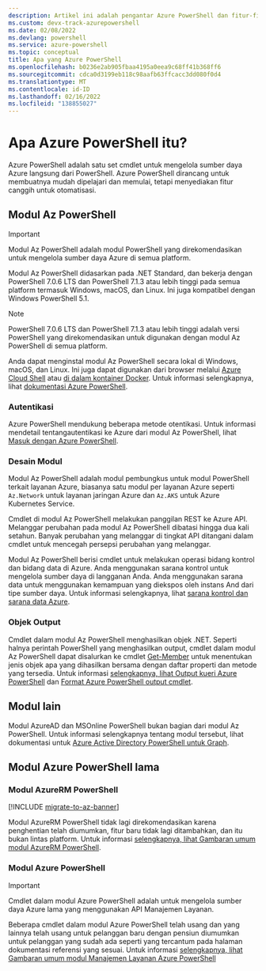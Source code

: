 ```yaml
---
description: Artikel ini adalah pengantar Azure PowerShell dan fitur-fiturnya.
ms.custom: devx-track-azurepowershell
ms.date: 02/08/2022
ms.devlang: powershell
ms.service: azure-powershell
ms.topic: conceptual
title: Apa yang Azure PowerShell
ms.openlocfilehash: b0236e2ab905fbaa4195a0eea9c68ff41b368ff6
ms.sourcegitcommit: cdca0d3199eb118c98aafb63ffcacc3dd080f0d4
ms.translationtype: MT
ms.contentlocale: id-ID
ms.lasthandoff: 02/16/2022
ms.locfileid: "138855027"
---
```

# <a name="what-is-azure-powershell"></a>Apa Azure PowerShell itu?

Azure PowerShell adalah satu set cmdlet untuk mengelola sumber daya Azure langsung dari PowerShell. Azure PowerShell dirancang untuk membuatnya mudah dipelajari dan memulai, tetapi menyediakan fitur canggih untuk otomatisasi.

## <a name="the-az-powershell-module"></a>Modul Az PowerShell

> [!IMPORTANT]
> Modul Az PowerShell adalah modul PowerShell yang direkomendasikan untuk mengelola sumber daya Azure di semua platform.

Modul Az PowerShell didasarkan pada .NET Standard, dan bekerja dengan PowerShell 7.0.6 LTS dan PowerShell 7.1.3 atau lebih tinggi pada semua platform termasuk Windows, macOS, dan Linux. Ini juga kompatibel dengan Windows PowerShell 5.1.

> [!NOTE]
> PowerShell 7.0.6 LTS dan PowerShell 7.1.3 atau lebih tinggi adalah versi PowerShell yang direkomendasikan untuk digunakan dengan modul Az PowerShell di semua platform.

Anda dapat menginstal modul Az PowerShell secara lokal di Windows, macOS, dan Linux. Ini juga dapat digunakan dari browser melalui [Azure Cloud Shell](/azure/cloud-shell/overview) atau [di dalam kontainer Docker](/powershell/azure/azureps-in-docker). Untuk informasi selengkapnya, lihat [dokumentasi Azure PowerShell](/powershell/azure/).

### <a name="authentication"></a>Autentikasi

Azure PowerShell mendukung beberapa metode otentikasi. Untuk informasi mendetail tentangautentikasi ke Azure dari modul Az PowerShell, lihat [Masuk dengan Azure PowerShell](/powershell/azure/authenticate-azureps).

### <a name="module-design"></a>Desain Modul

Modul Az PowerShell adalah modul pembungkus untuk modul PowerShell terkait layanan Azure, biasanya satu modul per layanan Azure seperti `Az.Network` untuk layanan jaringan Azure dan `Az.AKS` untuk Azure Kubernetes Service.

Cmdlet di modul Az PowerShell melakukan panggilan REST ke Azure API. Melanggar perubahan pada modul Az PowerShell dibatasi hingga dua kali setahun. Banyak perubahan yang melanggar di tingkat API ditangani dalam cmdlet untuk mencegah persepsi perubahan yang melanggar.

Modul Az PowerShell berisi cmdlet untuk melakukan operasi bidang kontrol dan bidang data di Azure. Anda menggunakan sarana kontrol untuk mengelola sumber daya di langganan Anda. Anda menggunakan sarana data untuk menggunakan kemampuan yang diekspos oleh instans And dari tipe sumber daya. Untuk informasi selengkapnya, lihat [sarana kontrol dan sarana data Azure](/azure/azure-resource-manager/management/control-plane-and-data-plane).

### <a name="output-objects"></a>Objek Output

Cmdlet dalam modul Az PowerShell menghasilkan objek .NET. Seperti halnya perintah PowerShell yang menghasilkan output, cmdlet dalam modul Az PowerShell dapat disalurkan ke cmdlet [Get-Member](/powershell/module/microsoft.powershell.utility/get-member) untuk menentukan jenis objek apa yang dihasilkan bersama dengan daftar properti dan metode yang tersedia. Untuk informasi [selengkapnya, lihat Output kueri Azure PowerShell](/powershell/azure/queries-azureps) dan [Format Azure PowerShell output cmdlet](/powershell/azure/formatting-output).

## <a name="other-modules"></a>Modul lain

Modul AzureAD dan MSOnline PowerShell bukan bagian dari modul Az PowerShell. Untuk informasi selengkapnya tentang modul tersebut, lihat dokumentasi untuk [Azure Active Directory PowerShell untuk Graph](/powershell/azure/active-directory/overview).

## <a name="legacy-azure-powershell-modules"></a>Modul Azure PowerShell lama

### <a name="the-azurerm-powershell-module"></a>Modul AzureRM PowerShell

[!INCLUDE [migrate-to-az-banner](../../includes/migrate-to-az-banner.md)]

Modul AzureRM PowerShell tidak lagi direkomendasikan karena penghentian telah diumumkan, fitur baru tidak lagi ditambahkan, dan itu bukan lintas platform. Untuk informasi [selengkapnya, lihat Gambaran umum modul AzureRM PowerShell](/powershell/azure/azurerm/overview).

### <a name="the-azure-powershell-module"></a>Modul Azure PowerShell

> [!IMPORTANT]
> Cmdlet dalam modul Azure PowerShell adalah untuk mengelola sumber daya Azure lama yang menggunakan API Manajemen Layanan.

Beberapa cmdlet dalam modul Azure PowerShell telah usang dan yang lainnya telah usang untuk pelanggan baru dengan pensiun diumumkan untuk pelanggan yang sudah ada seperti yang tercantum pada halaman dokumentasi referensi yang sesuai. Untuk informasi [selengkapnya, lihat Gambaran umum modul Manajemen Layanan Azure PowerShell](/powershell/azure/servicemanagement/overview)
